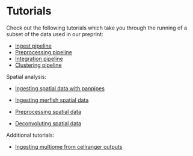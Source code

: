 Tutorials
==========

Check out the following tutorials which take you through the running of a subset of the data used in our preprint:

- [Ingest pipeline](https://panpipes-tutorials.readthedocs.io/en/latest/ingesting_data/Ingesting_data_with_panpipes.html)
- [Preprocessing pipeline](https://panpipes-tutorials.readthedocs.io/en/latest/filtering_data/filtering_data_with_panpipes.html)
- [Integration pipeline](https://panpipes-tutorials.readthedocs.io/en/latest/uni_multi_integration/Integrating_data_with_panpipes.html)
- [Clustering pipeline](https://panpipes-tutorials.readthedocs.io/en/latest/clustering/clustering_tutorial.html)

Spatial analysis:

- [Ingesting spatial data with panpipes](https://panpipes-tutorials.readthedocs.io/en/latest/ingesting_spatial_data/Ingesting_spatialdata_with_panpipes.html)
- [Ingesting merfish spatial data](https://panpipes-tutorials.readthedocs.io/en/latest/ingesting_processing_merfish_data/merfish_analysis_with_panpipes.html)
- [Preprocessing spatial data](https://panpipes-tutorials.readthedocs.io/en/latest/filtering_spatial_data/filtering_spatial_data_with_panpipes.html)

- [Deconvoluting spatial data](https://panpipes-tutorials.readthedocs.io/en/latest/deconvolution/deconvoluting_spatial_data_with_panpipes.html)
  
Additional tutorials:

- [Ingesting multiome from cellranger outputs](https://panpipes-tutorials.readthedocs.io/en/latest/ingesting_multiome/ingesting_mome.html)

